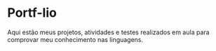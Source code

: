 # Portf-lio
Aqui estão meus projetos, atividades e testes realizados em aula para comprovar meu conhecimento nas linguagens.